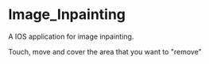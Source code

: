 # Image_Inpainting

A IOS application for image inpainting.

Touch, move and cover the area that you want to "remove"
